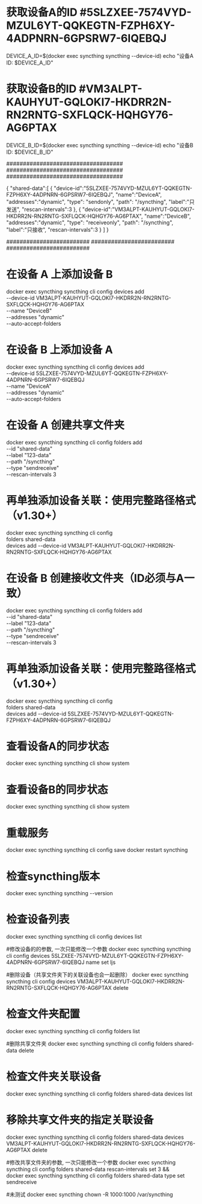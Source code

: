 
# 获取设备A的ID #5SLZXEE-7574VYD-MZUL6YT-QQKEGTN-FZPH6XY-4ADPNRN-6GPSRW7-6IQEBQJ
DEVICE_A_ID=$(docker exec syncthing syncthing --device-id)
echo "设备A ID: $DEVICE_A_ID"


# 获取设备B的ID #VM3ALPT-KAUHYUT-GQLOKI7-HKDRR2N-RN2RNTG-SXFLQCK-HQHGY76-AG6PTAX
DEVICE_B_ID=$(docker exec syncthing syncthing --device-id)
echo "设备B ID: $DEVICE_B_ID"

###################################
###################################
###################################

{
    "shared-data":[
        {
            "device-id":"5SLZXEE-7574VYD-MZUL6YT-QQKEGTN-FZPH6XY-4ADPNRN-6GPSRW7-6IQEBQJ",
            "name":"DeviceA",
            "addresses":"dynamic",
            "type": "sendonly",
            "path": "/syncthing",
            "label":"只发送",
            "rescan-intervals":3
        },
        {
            "device-id":"VM3ALPT-KAUHYUT-GQLOKI7-HKDRR2N-RN2RNTG-SXFLQCK-HQHGY76-AG6PTAX",
            "name":"DeviceB",
            "addresses":"dynamic",
            "type": "receiveonly",
            "path": "/syncthing",
            "label":"只接收",
            "rescan-intervals":3
        }
    ]
}

#########################
#########################
#########################

# 在设备 A 上添加设备 B
docker exec syncthing syncthing cli config devices add \
  --device-id VM3ALPT-KAUHYUT-GQLOKI7-HKDRR2N-RN2RNTG-SXFLQCK-HQHGY76-AG6PTAX \
  --name "DeviceB" \
  --addresses "dynamic" \
  --auto-accept-folders

# 在设备 B 上添加设备 A
docker exec syncthing syncthing cli config devices add \
  --device-id 5SLZXEE-7574VYD-MZUL6YT-QQKEGTN-FZPH6XY-4ADPNRN-6GPSRW7-6IQEBQJ \
  --name "DeviceA" \
  --addresses "dynamic" \
  --auto-accept-folders

# 在设备 A 创建共享文件夹
docker exec syncthing syncthing cli config folders add \
  --id "shared-data" \
  --label "123-data" \
  --path "/syncthing" \
  --type "sendreceive" \
  --rescan-intervals 3

# 再单独添加设备关联：使用完整路径格式（v1.30+）
docker exec syncthing syncthing cli config \
  folders shared-data \
  devices add --device-id VM3ALPT-KAUHYUT-GQLOKI7-HKDRR2N-RN2RNTG-SXFLQCK-HQHGY76-AG6PTAX

# 在设备 B 创建接收文件夹（ID必须与A一致）
docker exec syncthing syncthing cli config folders add \
  --id "shared-data" \
  --label "123-data" \
  --path "/syncthing" \
  --type "sendreceive" \
  --rescan-intervals 3

# 再单独添加设备关联：使用完整路径格式（v1.30+）
docker exec syncthing syncthing cli config \
  folders shared-data \
  devices add --device-id 5SLZXEE-7574VYD-MZUL6YT-QQKEGTN-FZPH6XY-4ADPNRN-6GPSRW7-6IQEBQJ


# 查看设备A的同步状态
docker exec syncthing syncthing cli show system

# 查看设备B的同步状态
docker exec syncthing syncthing cli show system


# 重载服务
docker exec syncthing syncthing cli config save
docker restart syncthing


# 检查syncthing版本
docker exec syncthing syncthing --version


# 检查设备列表
docker exec syncthing syncthing cli config devices list

#修改设备的的参数, 一次只能修改一个参数
docker exec syncthing syncthing cli config devices 5SLZXEE-7574VYD-MZUL6YT-QQKEGTN-FZPH6XY-4ADPNRN-6GPSRW7-6IQEBQJ name set ljs

#删除设备（共享文件夹下的关联设备也会一起删除）
docker exec syncthing syncthing cli config devices VM3ALPT-KAUHYUT-GQLOKI7-HKDRR2N-RN2RNTG-SXFLQCK-HQHGY76-AG6PTAX delete

# 检查文件夹配置
docker exec syncthing syncthing cli config folders list

#删除共享文件夹
docker exec syncthing syncthing cli config folders shared-data delete

# 检查文件夹关联设备
docker exec syncthing syncthing cli config folders shared-data devices list

# 移除共享文件夹的指定关联设备
docker exec syncthing syncthing cli config folders shared-data devices VM3ALPT-KAUHYUT-GQLOKI7-HKDRR2N-RN2RNTG-SXFLQCK-HQHGY76-AG6PTAX delete

#修改共享文件夹的参数, 一次只能修改一个参数
docker exec syncthing syncthing cli config folders shared-data rescan-intervals set 3 && \
docker exec syncthing syncthing cli config folders shared-data type set sendreceive





#未测试
docker exec syncthing chown -R 1000:1000 /var/syncthing

